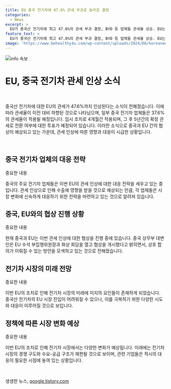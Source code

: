 ```yaml
---
title: EU 중국 전기차에 47.6% 관세 부과로 놀라운 결정
categories:
  - News
excerpt: >
  EU가 중국산 전기차에 최고 47.6%의 관세 부과 결정, BYD 등 업체들 관세율 상승. EU는 4개월간 잠정 상계관세율을 적용하고, 향후 5년간 확정 관세 여부 결정 예정. 중국과 EU는 협상 개시하여 해결 방안 모색 중. #EU #중국 #전기차 #관세
feature_text: >
  EU가 중국산 전기차에 최고 47.6%의 관세 부과 결정, BYD 등 업체들 관세율 상승. EU는 4개월간 잠정 상계관세율을 적용하고, 향후 5년간 확정 관세 여부 결정 예정. 중국과 EU는 협상 개시하여 해결 방안 모색 중. #EU #중국 #전기차 #관세
image: 'https://www.behealthy4u.com/wp-content/uploads/2024/06/koreanews.jpg'
---
```


<p><img src="https://www.behealthy4u.com/wp-content/uploads/2024/06/koreanews.jpg" alt="info 속보" /></p>

<h1 data-ke-size="size26">EU, 중국 전기차 관세 인상 소식</h1>

<p data-ke-size="size16">&nbsp;</p>

<p>중국산 전기차에 대한 EU의 관세가 47.6%까지 인상된다는 소식이 전해졌습니다. 이에 따라 관세율이 이전 대비 하향된 것으로 나타났으며, 일부 중국 전기차 업체들은 37.6%의 관세율이 적용될 예정입니다. 임시 조치로 4개월간 적용되며, 그 후 5년간의 확정 관세로 전환 여부에 대한 투표가 예정되어 있습니다. 이러한 소식으로 중국과 EU 간의 협상이 예상되고 있는 가운데, 관세 인상에 따른 영향과 대응이 시급한 상황입니다.</p>

<p data-ke-size="size16">&nbsp;</p>

<h2 data-ke-size="size24">중국 전기차 업체의 대응 전략</h2>

<p data-ke-size="size16">중요한 내용</p>

<p>중국의 주요 전기차 업체들은 이번 EU의 관세 인상에 대한 대응 전략을 세우고 있는 중입니다. 관세 인상으로 인해 수출에 영향을 받을 것으로 예상되는 만큼, 각 업체들은 시장 변화에 신속하게 대응하기 위한 전략을 마련하고 있는 것으로 알려져 있습니다.</p>

<h2 data-ke-size="size24">중국, EU와의 협상 진행 상황</h2>

<p data-ke-size="size16">중요한 내용</p>

<p>현재 중국과 EU는 이번 관세 인상에 대한 협상을 진행 중에 있습니다. 중국 상무부 대변인은 EU 수석 부집행위원장과 화상 회담을 열고 협상을 개시했다고 밝히면서, 상호 합의가 이뤄질 수 있는 방안을 모색하고 있는 것으로 전해졌습니다.</p>

<h2 data-ke-size="size24">전기차 시장의 미래 전망</h2>

<p data-ke-size="size16">중요한 내용</p>

<p>이번 EU의 조치로 인해 전기차 시장의 미래에 미지의 요인들이 존재하게 되었습니다. 중국산 전기차의 EU 시장 진입이 어려워질 수 있으나, 이를 극복하기 위한 다양한 시도와 대응이 이루어질 것으로 보입니다.</p>

<h2 data-ke-size="size24">정책에 따른 시장 변화 예상</h2>

<p data-ke-size="size16">중요한 내용</p>

<p>이번 EU의 조치로 인해 전기차 시장에서는 다양한 변화가 예상됩니다. 미래에는 전기차 시장의 경쟁 구도와 수요-공급 구조가 재편될 것으로 보이며, 관련 기업들은 적시의 대응이 필요한 시점에 놓여 있는 상황입니다.</p>

<p data-ke-size="size16">&nbsp;</p>
생생한 뉴스, <a href="https://qoogle.tistory.com" rel="dofollow">qoogle.tistory.com</a>


